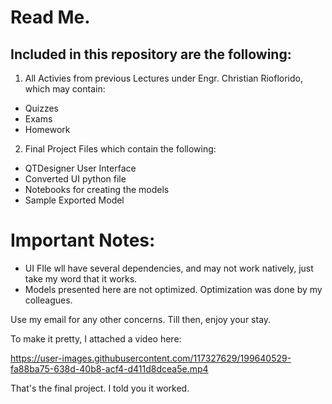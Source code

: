 # Read Me.
## Included in this repository are the following:
1. All Activies from previous Lectures under Engr. Christian Rioflorido, which may contain:
- Quizzes
- Exams
- Homework
2. Final Project Files which contain the following:
- QTDesigner User Interface
- Converted UI python file
- Notebooks for creating the models
- Sample Exported Model

# Important Notes:
- UI FIle wll have several dependencies, and may not work natively, just take my word that it works.
- Models presented here are not optimized. Optimization was done by my colleagues.

Use my email for any other concerns. Till then, enjoy your stay.

To make it pretty, I attached a video here:

https://user-images.githubusercontent.com/117327629/199640529-fa88ba75-638d-40b8-acf4-d411d8dcea5e.mp4

That's the final project. I told you it worked.
